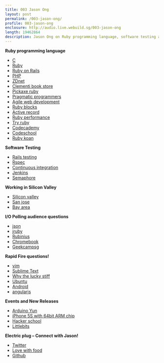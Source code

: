 ```yaml
---
title: 003 Jason Ong
layout: post
permalink: /003-jason-ong/
profile: 003-jason-ong
enclosure: http://audio.live.webuild.sg/003-jason-ong
length: 19462864
description: Jason Ong on Ruby programming language, software testing and working in Silicon Valley
---
```


**Ruby programming language**

*   [C][1]
*   [Ruby][2]
*   [Ruby on Rails][3]
*   [PHP][4]
*   [ZDnet][5]
*   [Clementi book store][6]
*   [Pickaxe ruby][7]
*   [Pragmatic programmers][8]
*   [Agile web development][9]
*   [Ruby blocks][10]
*   [Active record][11]
*   [Ruby performance][12]
*   [Try ruby][13]
*   [Codecademy][14]
*   [Codeschool][15]
*   [Ruby koan][16]

**Software Testing**

*   [Rails testing][17]
*   [Rspec][18]
*   [Continuous integration][19]
*   [Jenkins][20]
*   [Semaphore][21]

**Working in Silicon Valley**

*   [Silicon valley][22]
*   [San jose][23]
*   [Bay area][24]

**I/O Polling audience questions**

*   [json][25]
*   [jruby][26]
*   [Rubinius][27]
*   [Chromebook][28]
*   [Geekcampsg][29]

**Rapid Fire questions!**

*   [vim][30]
*   [Sublime Text][31]
*   [Why the lucky stiff][32]
*   [Ubuntu][33]
*   [Android][34]
*   [angularjs][35]

**Events and New Releases**

*   [Arduino Yun][36]
*   [iPhone 5S with 64bit ARM chip][37]
*   [Hacker school][38]
*   [Littlebits][39]

**Electric plug &#8211; Connect with Jason!**

*   [Twitter][40]
*   [Love with food][41]
*   [Github][42]

 [1]: http://www.cprogramming.com/
 [2]: https://www.ruby-lang.org/en/
 [3]: http://rubyonrails.org/
 [4]: http://php.net/
 [5]: http://www.zdnet.com/
 [6]: http://shopping.insing.com/business/clementi-book-store/clementi-west-coast/id-518d0000
 [7]: http://pragprog.com/book/ruby/programming-ruby
 [8]: http://pragprog.com/
 [9]: http://pragprog.com/book/rails4/agile-web-development-with-rails-4
 [10]: http://www.ruby-doc.org/docs/ProgrammingRuby/html/tut_containers.html
 [11]: http://guides.rubyonrails.org/active_record_querying.html
 [12]: http://stackoverflow.com/questions/2529852/why-do-people-say-that-ruby-is-slow
 [13]: http://tryruby.org/levels/1/challenges/0
 [14]: http://www.codecademy.com/
 [15]: http://www.codeschool.com/
 [16]: http://rubykoans.com/
 [17]: http://guides.rubyonrails.org/testing.html
 [18]: http://rspec.info/
 [19]: http://martinfowler.com/articles/continuousIntegration.html
 [20]: http://jenkins-ci.org/
 [21]: https://semaphoreapp.com
 [22]: http://www.paulgraham.com/siliconvalley.html
 [23]: http://en.wikipedia.org/wiki/San_Jose,_California
 [24]: http://en.wikipedia.org/wiki/San_Francisco_Bay_Area
 [25]: http://www.json.org/
 [26]: http://jruby.org/
 [27]: http://rubini.us/
 [28]: http://www.google.com/intl/en/chrome/devices/
 [29]: http://geekcamp.sg/
 [30]: http://www.vim.org/
 [31]: http://www.sublimetext.com/
 [32]: http://en.wikipedia.org/wiki/Why_the_lucky_stiff
 [33]: http://www.ubuntu.com/
 [34]: http://www.android.com/
 [35]: http://angularjs.org/
 [36]: http://arduino.cc/en/Main/ArduinoBoardYun?from=Main.ArduinoYUN
 [37]: http://news.cnet.com/8301-13579_3-57602274-37/iphone-5s-a7-chip-is-first-64-bit-processor-for-smartphones/
 [38]: http://school.nushackers.org/
 [39]: http://littlebitssingapore.eventbrite.sg/
 [40]: https://twitter.com/jasonong
 [41]: https://lovewithfood.com/
 [42]: https://github.com/jasonong/jasonong
